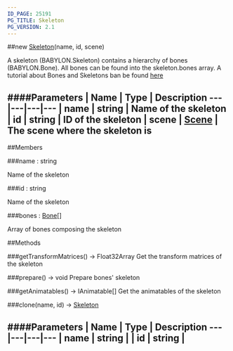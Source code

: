 ```yaml
---
ID_PAGE: 25191
PG_TITLE: Skeleton
PG_VERSION: 2.1
---
```

##new [Skeleton](/classes/Skeleton)(name, id, scene)




A skeleton (BABYLON.Skeleton) contains a hierarchy of bones (BABYLON.Bone).
All bones can be found into the skeleton.bones array.
A tutorial about Bones and Skeletons ban be found [here](http://doc.babylonjs.com/tutorials/How_to_use_Bones_and_Skeletons)






####Parameters
 | Name | Type | Description
---|---|---|---
 | name | string | Name of the skeleton
 | id | string | ID of the skeleton
 | scene | [Scene](/classes/Scene) | The scene where the skeleton is
---

##Members

###name : string





Name of the skeleton




###id : string





Name of the skeleton




###bones : [Bone](/classes/Bone)[]





Array of bones composing the skeleton















##Methods

###getTransformMatrices() &rarr; Float32Array
Get the transform matrices of the skeleton








###prepare() &rarr; void
Prepare bones' skeleton








###getAnimatables() &rarr; IAnimatable[]
Get the animatables of the skeleton








###clone(name, id) &rarr; [Skeleton](/classes/Skeleton)

####Parameters
 | Name | Type | Description
---|---|---|---
 | name | string | 
 | id | string | 
---
